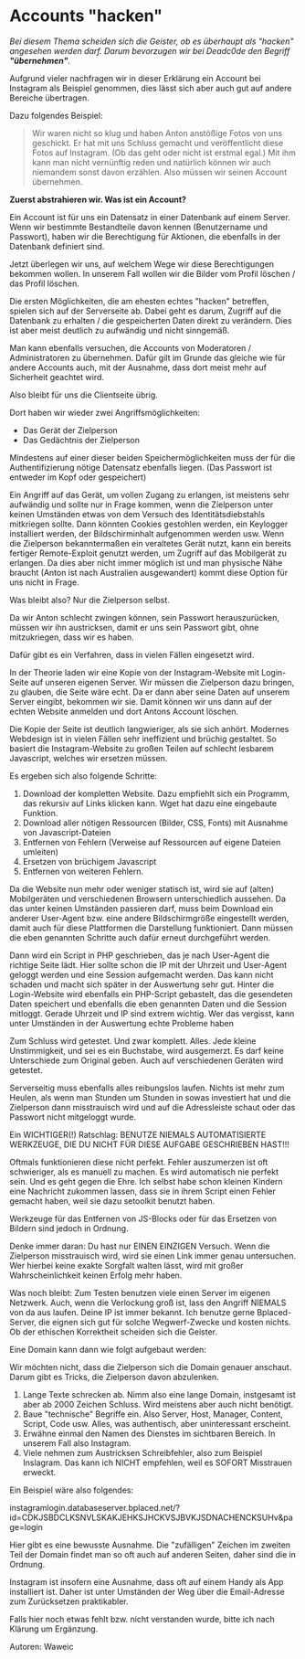 Accounts "hacken"
=================

*Bei diesem Thema scheiden sich die Geister, ob es überhaupt als "hacken" angesehen werden darf.
Darum bevorzugen wir bei Deadc0de den Begriff **"übernehmen"**.*

Aufgrund vieler nachfragen wir in dieser Erklärung ein Account bei Instagram als Beispiel genommen, dies lässt sich aber auch gut auf andere Bereiche übertragen.

Dazu folgendes Beispiel:

> Wir waren nicht so klug und haben Anton anstößige Fotos von uns geschickt. Er hat mit uns Schluss gemacht und veröffentlicht diese Fotos auf Instagram. (Ob das geht oder nicht ist erstmal egal.)
> Mit ihm kann man nicht vernünftig reden und natürlich können wir auch niemandem sonst davon erzählen. Also müssen wir seinen Account übernehmen.

**Zuerst abstrahieren wir. Was ist ein Account?**

Ein Account ist für uns ein Datensatz in einer Datenbank auf einem Server. Wenn wir bestimmte Bestandteile davon kennen (Benutzername und Passwort), haben wir die Berechtigung für Aktionen, die 
ebenfalls in der Datenbank definiert sind.

Jetzt überlegen wir uns, auf welchem Wege wir diese Berechtigungen bekommen wollen. In unserem Fall wollen wir die Bilder vom Profil löschen / das Profil löschen.
 
Die ersten Möglichkeiten, die am ehesten echtes "hacken" betreffen, spielen sich auf der Serverseite ab.
Dabei geht es darum, Zugriff auf die Datenbank zu erhalten / die gespeicherten Daten direkt zu verändern. Dies ist aber meist deutlich zu aufwändig und nicht sinngemäß.

Man kann ebenfalls versuchen, die Accounts von Moderatoren / Administratoren zu übernehmen. Dafür gilt im Grunde das gleiche wie für andere Accounts auch, mit der Ausnahme, dass dort meist mehr auf 
Sicherheit geachtet wird.

Also bleibt für uns die Clientseite übrig.

Dort haben wir wieder zwei Angriffsmöglichkeiten:

- Das Gerät der Zielperson
- Das Gedächtnis der Zielperson

Mindestens auf einer dieser beiden Speichermöglichkeiten muss der für die Authentifizierung nötige Datensatz ebenfalls liegen. (Das Passwort ist entweder im Kopf oder gespeichert)

Ein Angriff auf das Gerät, um vollen Zugang zu erlangen, ist meistens sehr aufwändig und sollte nur in Frage kommen, wenn die Zielperson unter keinen Umständen etwas von dem Versuch des 
Identitätsdiebstahls mitkriegen sollte. Dann könnten Cookies gestohlen werden, ein Keylogger installiert werden, der Bildschirminhalt aufgenommen werden usw. Wenn die Zielperson bekanntermaßen ein veraltetes Gerät nutzt, kann ein bereits fertiger Remote-Exploit genutzt werden, um Zugriff auf das Mobilgerät zu erlangen. Da dies aber nicht immer möglich ist und man physische Nähe braucht (Anton ist nach Australien ausgewandert) kommt diese Option für uns nicht in Frage.

Was bleibt also? Nur die Zielperson selbst.

Da wir Anton schlecht zwingen können, sein Passwort herauszurücken, müssen wir ihn austricksen, damit er uns sein Passwort gibt, ohne mitzukriegen, dass wir es haben.

Dafür gibt es ein Verfahren, dass in vielen Fällen eingesetzt wird.

In der Theorie laden wir eine Kopie von der Instagram-Website mit Login-Seite auf unseren eigenen Server. Wir müssen die Zielperson dazu bringen, zu glauben, die Seite wäre echt.
Da er dann aber seine Daten auf unserem Server eingibt, bekommen wir sie. Damit können wir uns dann auf der echten Website anmelden und dort Antons Account löschen.

Die Kopie der Seite ist deutlich langwieriger, als sie sich anhört. Modernes Webdesign ist in vielen Fällen sehr ineffizient und brüchig gestaltet. So basiert die Instagram-Website zu großen Teilen auf schlecht lesbarem Javascript, welches wir ersetzen müssen.

Es ergeben sich also folgende Schritte:

1. Download der kompletten Website. Dazu empfiehlt sich ein Programm, das rekursiv auf Links klicken kann. Wget hat dazu eine eingebaute Funktion.
2. Download aller nötigen Ressourcen (Bilder, CSS, Fonts) mit Ausnahme von Javascript-Dateien
3. Entfernen von Fehlern (Verweise auf Ressourcen auf eigene Dateien umleiten)
4. Ersetzen von brüchigem Javascript
5. Entfernen von weiteren Fehlern.

Da die Website nun mehr oder weniger statisch ist, wird sie auf (alten) Mobilgeräten und verschiedenen Browsern unterschiedlich aussehen. Da das unter keinen Umständen passieren darf, muss beim Download ein anderer User-Agent bzw. eine andere Bildschirmgröße eingestellt werden, damit auch für diese Plattformen die Darstellung funktioniert. Dann müssen die eben genannten Schritte auch dafür erneut durchgeführt werden.

Dann wird ein Script in PHP geschrieben, das je nach User-Agent die richtige Seite lädt. Hier sollte schon die IP mit der Uhrzeit und User-Agent geloggt werden und eine Session aufgemacht werden. Das kann nicht schaden und macht sich später in der Auswertung sehr gut.
Hinter die Login-Website wird ebenfalls ein PHP-Script gebastelt, das die gesendeten Daten speichert und ebenfalls die eben genannten Daten und die Session mitloggt. Gerade Uhrzeit und IP sind extrem wichtig. Wer das vergisst, kann unter Umständen in der Auswertung echte Probleme haben

Zum Schluss wird getestet. Und zwar komplett. Alles. Jede kleine Unstimmigkeit, und sei es ein Buchstabe, wird ausgemerzt. Es darf keine Unterschiede zum Original geben.
Auch auf verschiedenen Geräten wird getestet.

Serverseitig muss ebenfalls alles reibungslos laufen. Nichts ist mehr zum Heulen, als wenn man Stunden um Stunden in sowas investiert hat und die Zielperson dann misstrauisch wird und auf die Adressleiste schaut oder das Passwort nicht mitgeloggt wurde.

Ein WICHTIGER(!) Ratschlag: BENUTZE NIEMALS AUTOMATISIERTE WERKZEUGE, DIE DU NICHT FÜR DIESE AUFGABE GESCHRIEBEN HAST!!!

Oftmals funktionieren diese nicht perfekt. Fehler auszumerzen ist oft schwieriger, als es manuell zu machen. Es wird automatisch nie perfekt sein. Und es geht gegen die Ehre.
Ich selbst habe schon kleinen Kindern eine Nachricht zukommen lassen, dass sie in ihrem Script einen Fehler gemacht haben, weil sie dazu setoolkit benutzt haben.

Werkzeuge für das Entfernen von JS-Blocks oder für das Ersetzen von Bildern sind jedoch in Ordnung.

Denke immer daran: Du hast nur EINEN EINZIGEN Versuch. Wenn die Zielperson misstrauisch wird, wird sie einen Link immer genau untersuchen. Wer hierbei keine exakte Sorgfalt walten lässt, wird mit großer Wahrscheinlichkeit keinen Erfolg mehr haben.

Was noch bleibt:
Zum Testen benutzen viele einen Server im eigenen Netzwerk. Auch, wenn die Verlockung groß ist, lass den Angriff NIEMALS von da aus laufen. Deine IP ist immer bekannt.
Ich benutze gerne Bplaced-Server, die eignen sich gut für solche Wegwerf-Zwecke und kosten nichts. Ob der ethischen Korrektheit scheiden sich die Geister.

Eine Domain kann dann wie folgt aufgebaut werden:

Wir möchten nicht, dass die Zielperson sich die Domain genauer anschaut. Darum gibt es Tricks, die Zielperson davon abzulenken.

1. Lange Texte schrecken ab. Nimm also eine lange Domain, instgesamt ist aber ab 2000 Zeichen Schluss. Wird meistens aber auch nicht benötigt.
2. Baue "technische" Begriffe ein. Also Server, Host, Manager, Content, Script, Code usw. Alles, was authentisch, aber uninteressant erscheint.
3. Erwähne einmal den Namen des Dienstes im sichtbaren Bereich. In unserem Fall also Instagram.
4. Viele nehmen zum Austricksen Schreibfehler, also zum Beispiel Inslagram. Das kann ich NICHT empfehlen, weil es SOFORT Misstrauen erweckt.

Ein Beispiel wäre also folgendes:

instagramlogin.databaseserver.bplaced.net/?id=CDKJSBDCLKSNVLSKAKJEHKSJHCKVSJBVKJSDNACHENCKSUHv&page=login

Hier gibt es eine bewusste Ausnahme. Die "zufälligen" Zeichen im zweiten Teil der Domain findet man so oft auch auf anderen Seiten, daher sind die in Ordnung.

Instagram ist insofern eine Ausnahme, dass oft auf einem Handy als App installiert ist. Daher ist unter Umständen der Weg über die Email-Adresse zum Zurücksetzen praktikabler.

Falls hier noch etwas fehlt bzw. nicht verstanden wurde, bitte ich nach Klärung um Ergänzung.

Autoren: Waweic
